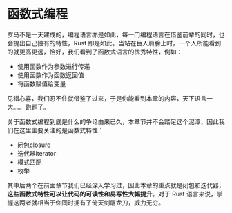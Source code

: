 # 函数式编程

罗马不是一天建成的，编程语言亦是如此，每一门编程语言在借鉴前辈的同时，也会提出自己独有的特性，Rust 即是如此。当站在巨人肩膀上时，一个人所能看到的就更高更远，恰好，我们看到了函数式语言的优秀特性，例如：
- 使用函数作为参数进行传递
- 使用函数作为函数返回值
- 将函数赋值给变量

见猎心喜，我们忍不住就借鉴了过来，于是你能看到本章的内容，天下语言一大。。。跑题了。

关于函数式编程到底是什么的争论由来已久，本章节并不会踏足这个泥潭，因此我们在这里主要关注的是函数式特性：
- 闭包closure
- 迭代器iterator
- 模式匹配
- 枚举

其中后两个在前面章节我们已经深入学习过，因此本章的重点就是闭包和迭代器，**这些函数式特性可以让代码的可读性和易写性大幅提升**。对于 Rust 语言来说，掌握这两者就相当于你同时拥有了倚天剑屠龙刀，威力无穷。




